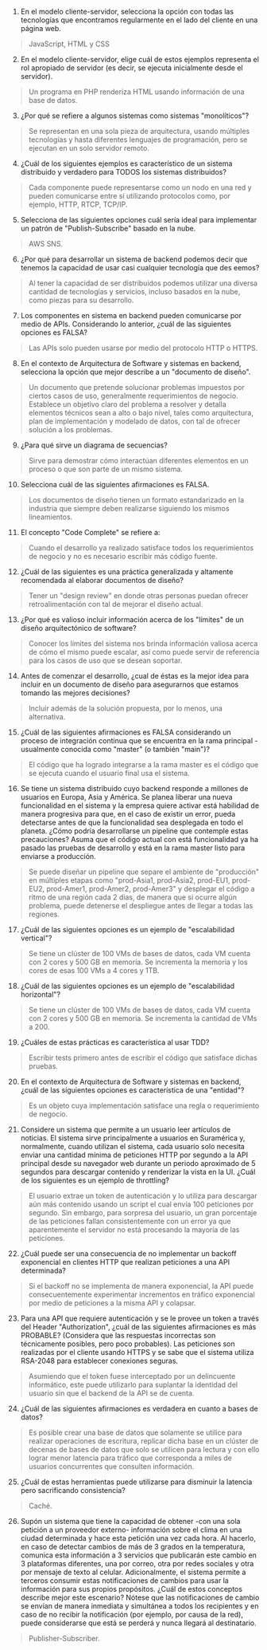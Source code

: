 1. En el modelo cliente-servidor, selecciona la opción con todas las tecnologías que encontramos regularmente en el lado del cliente en una página web.

> JavaScript, HTML y CSS

2. En el modelo cliente-servidor, elige cuál de estos ejemplos representa el rol apropiado de servidor (es decir, se ejecuta inicialmente desde el servidor).

> Un programa en PHP renderiza HTML usando información de una base de datos.

3. ¿Por qué se refiere a algunos sistemas como sistemas "monolíticos"?

> Se representan en una sola pieza de arquitectura, usando múltiples tecnologías y hasta diferentes lenguajes de programación, pero se ejecutan en un solo servidor remoto.

4. ¿Cuál de los siguientes ejemplos es característico de un sistema distribuido y verdadero para TODOS los sistemas distribuidos?

> Cada componente puede representarse como un nodo en una red y pueden comunicarse entre sí utilizando protocolos como, por ejemplo, HTTP, RTCP, TCP/IP.

5. Selecciona de las siguientes opciones cuál sería ideal para implementar un patrón de "Publish-Subscribe" basado en la nube.

> AWS SNS.

6. ¿Por qué para desarrollar un sistema de backend podemos decir que tenemos la capacidad de usar casi cualquier tecnología que des eemos?

> Al tener la capacidad de ser distribuidos podemos utilizar una diversa cantidad de tecnologías y servicios, incluso basados en la nube, como piezas para su desarrollo.

7. Los componentes en sistema en backend pueden comunicarse por medio de APIs. Considerando lo anterior, ¿cuál de las siguientes opciones es FALSA?

> Las APIs solo pueden usarse por medio del protocolo HTTP o HTTPS.

8. En el contexto de Arquitectura de Software y sistemas en backend, selecciona la opción que mejor describe a un "documento de diseño".

> Un documento que pretende solucionar problemas impuestos por ciertos casos de uso, generalmente requerimientos de negocio. Establece un objetivo claro del problema a resolver y detalla elementos técnicos sean a alto o bajo nivel, tales como arquitectura, plan de implementación y modelado de datos, con tal de ofrecer solución a los problemas.

9. ¿Para qué sirve un diagrama de secuencias?

> Sirve para demostrar cómo interactúan diferentes elementos en un proceso o que son parte de un mismo sistema.

10. Selecciona cuál de las siguientes afirmaciones es FALSA.

> Los documentos de diseño tienen un formato estandarizado en la industria que siempre deben realizarse siguiendo los mismos lineamientos.

11. El concepto "Code Complete" se refiere a:

> Cuando el desarrollo ya realizado satisface todos los requerimientos de negocio y no es necesario escribir más código fuente.

12. ¿Cuál de las siguientes es una práctica generalizada y altamente recomendada al elaborar documentos de diseño?

> Tener un "design review" en donde otras personas puedan ofrecer retroalimentación con tal de mejorar el diseño actual.

13. ¿Por qué es valioso incluir información acerca de los "límites" de un diseño arquitectónico de software?

> Conocer los límites del sistema nos brinda información valiosa acerca de cómo el mismo puede escalar, así como puede servir de referencia para los casos de uso que se desean soportar.

14. Antes de comenzar el desarrollo, ¿cual de éstas es la mejor idea para incluir en un documento de diseño para asegurarnos que estamos tomando las mejores decisiones?

> Incluir además de la solución propuesta, por lo menos, una alternativa.

15. ¿Cuál de las siguientes afirmaciones es FALSA considerando un proceso de integración continua que se encuentra en la rama principal -usualmente conocida como "master" (o también "main")?

> El código que ha logrado integrarse a la rama master es el código que se ejecuta cuando el usuario final usa el sistema.

16. Se tiene un sistema distribuido cuyo backend responde a millones de usuarios en Europa, Asia y América. Se planea liberar una nueva funcionalidad en el sistema y la empresa quiere activar está habilidad de manera progresiva para que, en el caso de existir un error, pueda detectarse antes de que la funcionalidad sea desplegada en todo el planeta. ¿Cómo podría desarrollarse un pipeline que contemple estas precauciones? Asuma que el código actual con está funcionalidad ya ha pasado las pruebas de desarrollo y está en la rama master listo para enviarse a producción.

> Se puede diseñar un pipeline que separe el ambiente de "producción" en múltiples etapas como "prod-Asia1, prod-Asia2, prod-EU1, prod-EU2, prod-Amer1, prod-Amer2, prod-Amer3" y desplegar el código a ritmo de una región cada 2 dias, de manera que si ocurre algún problema, puede detenerse el despliegue antes de llegar a todas las regiones.

17. ¿Cuál de las siguientes opciones es un ejemplo de "escalabilidad vertical"?

> Se tiene un clúster de 100 VMs de bases de datos, cada VM cuenta con 2 cores y 500 GB en memoria. Se incrementa la memoria y los cores de esas 100 VMs a 4 cores y 1TB.

18. ¿Cuál de las siguientes opciones es un ejemplo de "escalabilidad horizontal"?

> Se tiene un clúster de 100 VMs de bases de datos, cada VM cuenta con 2 cores y 500 GB en memoria. Se incrementa la cantidad de VMs a 200.

19. ¿Cuáles de estas prácticas es característica al usar TDD?

> Escribir tests primero antes de escribir el código que satisface dichas pruebas.

20. En el contexto de Arquitectura de Software y sistemas en backend, ¿cuál de las siguientes opciones es característica de una "entidad"?

> Es un objeto cuya implementación satisface una regla o requerimiento de negocio.

21. Considere un sistema que permite a un usuario leer artículos de noticias. El sistema sirve principalmente a usuarios en Suramérica y, normalmente, cuando utilizan el sistema, cada usuario solo necesita enviar una cantidad mínima de peticiones HTTP por segundo a la API principal desde su navegador web durante un periodo aproximado de 5 segundos para descargar contenido y renderizar la vista en la UI. ¿Cuál de los siguientes es un ejemplo de throttling?

> El usuario extrae un token de autenticación y lo utiliza para descargar aún más contenido usando un script el cual envía 100 peticiones por segundo. Sin embargo, para sorpresa del usuario, un gran porcentaje de las peticiones fallan consistentemente con un error ya que aparentemente el servidor no está procesando la mayoría de las peticiones.

22. ¿Cuál puede ser una consecuencia de no implementar un backoff exponencial en clientes HTTP que realizan peticiones a una API determinada?

> Si el backoff no se implementa de manera exponencial, la API puede consecuentemente experimentar incrementos en tráfico exponencial por medio de peticiones a la misma API y colapsar.

23. Para una API que requiere autenticación y se le provee un token a través del Header "Authorization", ¿cuál de las siguientes afirmaciones es más PROBABLE? (Considera que las respuestas incorrectas son técnicamente posibles, pero poco probables). Las peticiones son realizadas por el cliente usando HTTPS y se sabe que el sistema utiliza RSA-2048 para establecer conexiones seguras.

> Asumiendo que el token fuese interceptado por un delincuente informático, este puede utilizarlo para suplantar la identidad del usuario sin que el backend de la API se de cuenta.

24. ¿Cuál de las siguientes afirmaciones es verdadera en cuanto a bases de datos?

> Es posible crear una base de datos que solamente se utilice para realizar operaciones de escritura, replicar dicha base en un clúster de decenas de bases de datos que solo se utilicen para lectura y con ello lograr menor latencia para tráfico que corresponda a miles de usuarios concurrentes que consulten información.

25. ¿Cuál de estas herramientas puede utilizarse para disminuir la latencia pero sacrificando consistencia?

> Caché.

26. Supón un sistema que tiene la capacidad de obtener -con una sola petición a un proveedor externo- información sobre el clima en una ciudad determinada y hace esta petición una vez cada hora. Al hacerlo, en caso de detectar cambios de más de 3 grados en la temperatura, comunica esta información a 3 servicios que publicarán este cambio en 3 plataformas diferentes, una por correo, otra por redes sociales y otra por mensaje de texto al celular. Adicionalmente, el sistema permite a terceros consumir estas notificaciones de cambios para usar la información para sus propios propósitos. ¿Cuál de estos conceptos describe mejor este escenario? Nótese que las notificaciones de cambio se envían de manera inmediata y simultánea a todos los recipientes y en caso de no recibir la notificación (por ejemplo, por causa de la red), puede considerarse que está se perderá y nunca llegará al destinatario.

> Publisher-Subscriber.